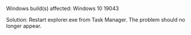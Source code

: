 Windows build(s) affected: Windows 10 19043

Solution: Restart explorer.exe from Task Manager. The problem should no longer appear.
